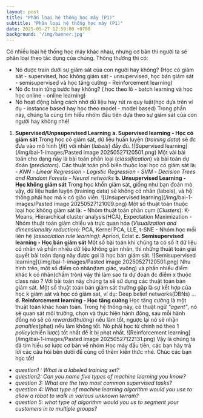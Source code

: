 ```yaml
---
layout: post
title: "Phân loại hệ thống học máy (P1)"
subtitle: "Phân loại hệ thống học máy (P1)"
date: 2025-05-27 12:59:00 +0700
background: '/img/banner.jpg'
---
```


Có nhiều loại hệ thống học máy khác nhau, nhưng cơ bản thì người ta sẽ phân loại theo tác dụng của chúng. Thông thường thì có:
- Nó được train dưới sự giám sát của con người hay không? (Học có giám sát - supervised, học không giám sát - unsupervised, học bán  giám sát - semisupervised và học tăng cường - Reinforcement learning)
- Nó đc train từng bước hay không? ( học theo lô - batch learning và học học online - online learning)
- Nó hoạt động bằng cách nhớ dữ liệu hay rút ra quy luật(học dựa trên ví dụ - instance based hay học theo model - model based)
Trong phần này, chúng ta cùng tìm hiểu nhóm đầu tiên dựa theo sự giám sát của con người hay không nhé! 
1. **Supervised/Unpsupervised Learning**
	**a. Supervised learning - Học có giám sát**
		Trong học có giám sát, dữ liệu huấn luyện (*training data*) sẽ đc đưa vào mô hình (*fit*) với nhãn (*labels*) đầy đủ. 
		![Supervised learning](/img/bai-1-images/Pasted image 20250527120501.png)
		Một vài bài toán cho dạng này là bài toán phân loại (*classification*) và bài toán dự đoán (*predictors*). 
		Các thuật toán phổ biến thuộc loại học có giám sát là:
		- *KNN*
		*- Linear Regression*
		*- Logistic Regression*
		*- SVM*
		*- Decision Trees and Random Forests*
		*- Neural networks*
	**b. Unsupervised Learning - Học không giám sát**
		Trong học khồn giám sát, giống như bạn đoán mò vậy, dữ liệu huấn luyện (training data) sẽ không có nhãn (labels), và hệ thống phải học mà k có giáo viên. 
		![Unsupervised learning](/img/bai-1-images/Pasted image 20250527121009.png)
		Một số thuật toán thuộc loại học không giám sát là:
		- Nhóm thuật toán phân cụm (*Clusters*): K-Means, Hierarchical cluster analysis(HCA), Expectation Maximization
		- Nhóm thuật toán giảm chiều và trực quan hóa (*Visualization and dimensionality reduction*): PCA, Kernel PCA, LLE, t-SNE
		- Nhóm học mối liên hệ *(association rule learning)*: Apriori, Eclat
	**c. Semisupervised learning - Học bán giám sát**
		Một số bài toán khi chúng ta có số ít dữ liệu có nhãn và phần nhiều dữ liệu không gán nhãn, thì những thuật toán giải quyết bài toán dạng này được gọi là học bán giám sát.
		![Semisupervised learning](/img/bai-1-images/Pasted image 20250527120501.png)
		Nhu hình trên, một số điểm có nhãn(tam giác, vuông) và phần nhiều điểm khác k có nhãn(chấm tròn) vậy thì làm sao ta dự đoán đc điểm x thuộc class nào ? Với bài toán này chúng ta sẽ sử dụng các thuật toán bán giám sát. 
		Một số thuật toán bán giám sát thường gặp là sự kết hợp của học k giám sát và học có giám sat, ví dụ: Deep belief networks(DBNs) ...
	**d. Reinforcement learning - Học tăng cường**
		Học tăng cường là một thuật toán khác hoàn toàn. Trong hệ thống này, có thuật ngữ *"agent"*, nó sẽ quan sát môi trường, chọn và thực hiện hành động, sau mỗi hành đồng nó sẽ có *rewards*(thường) nếu làm tốt, ngược lại nó sẽ nhận *panalties*(phạt) nếu làm không tốt. Nó phải học từ chính nó theo 1 *policy*(chiến lược) tốt nhất để ít bị phạt nhất.
		![Reinforcement learning](/img/bai-1-images/Pasted image 20250527122131.png)
Vậy là chúng ta đã tìm hiểu sơ lược cơ bản về nhóm Học máy đầu tiên, các bạn hãy trả lời các câu hỏi bên dưới để củng cổ thêm kiến thức nhé. Chúc các bạn học tốt!
- *question1 : What is a labeled training set?*
- *question2: Can you name five types of machine learning you know?* 
- *question 3: What are the two most common supervised tasks?*
- *question 4: What type of machine learning algorithm would you use to allow a robot to walk in various unknown terrain?*
- *question 5: what type of algorithm would you us to segment your customers in to multiple groups?* 
